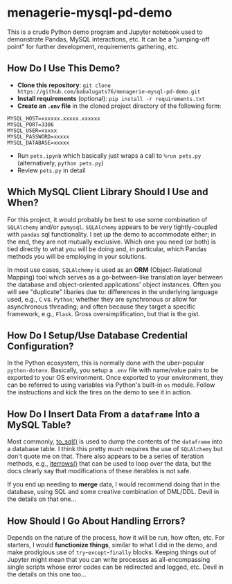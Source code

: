 # menagerie-mysql-pd-demo
This is a crude Python demo program and Jupyter notebook used to demonstrate Pandas, MySQL interactions, etc. It can be a "jumping-off point" for further development, requirements gathering, etc.

## How Do I Use This Demo?

* **Clone this repository**: `git clone https://github.com/babalugats76/menagerie-mysql-pd-demo.git`
* **Install requirements** (optional): `pip install -r requirements.txt`
* **Create an `.env` file** in the cloned project directory of the following form:
```
MYSQL_HOST=xxxxxx.xxxxx.xxxxxx
MYSQL_PORT=3306
MYSQL_USER=xxxxx
MYSQL_PASSWORD=xxxxx
MYSQL_DATABASE=xxxxx
```
* Run `pets.ipynb` which basically just wraps a call to `%run pets.py` (alternatively, `python pets.py`)
* Review `pets.py` in detail

## Which MySQL Client Library Should I Use and When?

For this project, it would probably be best to use some combination of `SQLAlchemy` and/or `pymysql`. `SQLAlchemy` appears to be very tightly-coupled with `pandas` sql functionality.  I set up the demo to accommodate either; in the end, they are not mutually exclusive.  Which one you need (or both) is tied directly to what you will be doing and, in particular, which Pandas methods you will be employing in your solutions.

In most use cases, `SQLAlchemy` is used as an **ORM** (Object-Relational Mapping) tool which serves as a go-between-like translation layer between the database and object-oriented applications' object instances. Often you will see "duplicate" libaries due to: differences in the underlying language used, e.g., `C` vs. `Python`; whether they are synchronous or allow for asynchronous threading; and often because they target a specific framework, e.g., `Flask`.  Gross oversimplification, but that is the gist.

## How Do I Setup/Use Database Credential Configuration?

In the Python ecosystem, this is normally done with the uber-popular `python-dotenv`.  Basically, you setup a `.env` file with name/value pairs to be exported to your OS environment. Once exported to your environment, they can be referred to using variables via Python's built-in `os` module.  Follow the instructions and kick the tires on the demo to see it in action.

## How Do I Insert Data From a `dataframe` Into a MySQL Table?

Most commonly, [to_sql()](https://pandas.pydata.org/docs/reference/api/pandas.DataFrame.to_sql.html) is used to dump the contents of the `dataframe` into a database table.  I think this pretty much requires the use of `SQLAlchemy` but don't quote me on that.  There also appears to be a series of iteration methods, e.g., [iterrows()](https://pandas.pydata.org/docs/reference/api/pandas.DataFrame.iterrows.html) that can be used to loop over the data, but the docs clearly say that modifications of these iterables is not safe.

If you end up needing to **merge** data, I would recommend doing that in the database, using SQL and some creative combination of DML/DDL.  Devil in the details on that one...

## How Should I Go About Handling Errors?

Depends on the nature of the process, how it will be run, how often, etc.  For starters, I would **functionize things**, similar to what I did in the demo, and make prodigious use of `try`-`except`-`finally` blocks.  Keeping things out of Jupyter might mean that you can write processes as all-encompassing single scripts whose error codes can be redirected and logged, etc. Devil in the details on this one too... 
